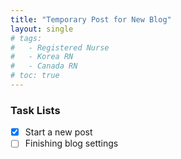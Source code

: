 ```yaml
---
title: "Temporary Post for New Blog"
layout: single
# tags:
#   - Registered Nurse
#   - Korea RN
#   - Canada RN
# toc: true
---
```


### Task Lists

- [x] Start a new post
- [ ] Finishing blog settings